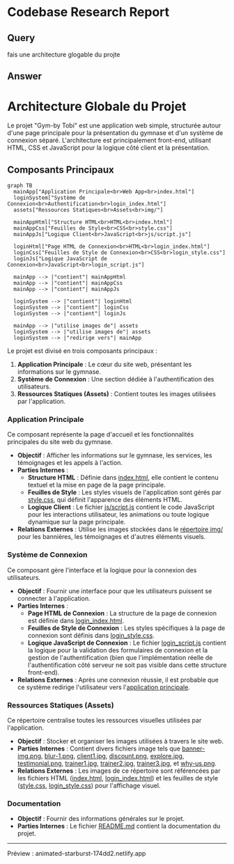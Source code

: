 # Codebase Research Report

## Query
fais une architecture glogable du projte 

## Answer
# Architecture Globale du Projet

Le projet "Gym-by Tobi" est une application web simple, structurée autour d'une page principale pour la présentation du gymnase et d'un système de connexion séparé. L'architecture est principalement front-end, utilisant HTML, CSS et JavaScript pour la logique côté client et la présentation.

## Composants Principaux

```mermaid
graph TB
  mainApp["Application Principale<br>Web App<br>index.html"]
  loginSystem["Système de Connexion<br>Authentification<br>login_index.html"]
  assets["Ressources Statiques<br>Assets<br>img/"]

  mainAppHtml["Structure HTML<br>HTML<br>index.html"]
  mainAppCss["Feuilles de Style<br>CSS<br>style.css"]
  mainAppJs["Logique Client<br>JavaScript<br>js/script.js"]

  loginHtml["Page HTML de Connexion<br>HTML<br>login_index.html"]
  loginCss["Feuilles de Style de Connexion<br>CSS<br>login_style.css"]
  loginJs["Logique JavaScript de Connexion<br>JavaScript<br>login_script.js"]

  mainApp --> |"contient"| mainAppHtml
  mainApp --> |"contient"| mainAppCss
  mainApp --> |"contient"| mainAppJs

  loginSystem --> |"contient"| loginHtml
  loginSystem --> |"contient"| loginCss
  loginSystem --> |"contient"| loginJs

  mainApp --> |"utilise images de"| assets
  loginSystem --> |"utilise images de"| assets
  loginSystem --> |"redirige vers"| mainApp
```


Le projet est divisé en trois composants principaux :

1.  **Application Principale** : Le cœur du site web, présentant les informations sur le gymnase.
2.  **Système de Connexion** : Une section dédiée à l'authentification des utilisateurs.
3.  **Ressources Statiques (Assets)** : Contient toutes les images utilisées par l'application.

### Application Principale

Ce composant représente la page d'accueil et les fonctionnalités principales du site web du gymnase.

*   **Objectif** : Afficher les informations sur le gymnase, les services, les témoignages et les appels à l'action.
*   **Parties Internes** :
    *   **Structure HTML** : Définie dans [index.html](index.html), elle contient le contenu textuel et la mise en page de la page principale.
    *   **Feuilles de Style** : Les styles visuels de l'application sont gérés par [style.css](style.css), qui définit l'apparence des éléments HTML.
    *   **Logique Client** : Le fichier [js/script.js](js/script.js) contient le code JavaScript pour les interactions utilisateur, les animations ou toute logique dynamique sur la page principale.
*   **Relations Externes** : Utilise les images stockées dans le [répertoire img/](img/) pour les bannières, les témoignages et d'autres éléments visuels.

### Système de Connexion

Ce composant gère l'interface et la logique pour la connexion des utilisateurs.

*   **Objectif** : Fournir une interface pour que les utilisateurs puissent se connecter à l'application.
*   **Parties Internes** :
    *   **Page HTML de Connexion** : La structure de la page de connexion est définie dans [login_index.html](login_index.html).
    *   **Feuilles de Style de Connexion** : Les styles spécifiques à la page de connexion sont définis dans [login_style.css](login_style.css).
    *   **Logique JavaScript de Connexion** : Le fichier [login_script.js](login_script.js) contient la logique pour la validation des formulaires de connexion et la gestion de l'authentification (bien que l'implémentation réelle de l'authentification côté serveur ne soit pas visible dans cette structure front-end).
*   **Relations Externes** : Après une connexion réussie, il est probable que ce système redirige l'utilisateur vers l'[application principale](index.html).

### Ressources Statiques (Assets)

Ce répertoire centralise toutes les ressources visuelles utilisées par l'application.

*   **Objectif** : Stocker et organiser les images utilisées à travers le site web.
*   **Parties Internes** : Contient divers fichiers image tels que [banner-img.png](img/banner-img.png), [blur-1.png](img/blur-1.png), [client1.jpg](img/client1.jpg), [discount.png](img/discount.png), [explore.jpg](img/explore.jpg), [testimonial.png](img/testimonial.png), [trainer1.jpg](img/trainer1.jpg), [trainer2.jpg](img/trainer2.jpg), [trainer3.jpg](img/trainer3.jpg), et [why-us.png](img/why-us.png).
*   **Relations Externes** : Les images de ce répertoire sont référencées par les fichiers HTML ([index.html](index.html), [login_index.html](login_index.html)) et les feuilles de style ([style.css](style.css), [login_style.css](login_style.css)) pour l'affichage visuel.

### Documentation

*   **Objectif** : Fournir des informations générales sur le projet.
*   **Parties Internes** : Le fichier [README.md](README.md) contient la documentation du projet.

---
Préview : animated-starburst-174dd2.netlify.app
